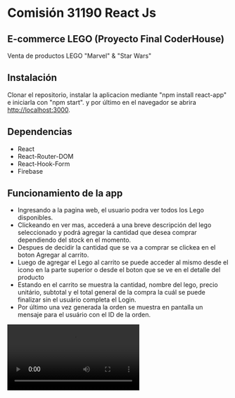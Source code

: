 # Comisión 31190 React Js

## E-commerce LEGO (Proyecto Final CoderHouse)

Venta de productos LEGO "Marvel" & "Star Wars"

## Instalación

Clonar el repositorio, instalar la aplicacion mediante "npm install react-app" e iniciarla con "npm start". y por último en el navegador se abrira [http://localhost:3000](http://localhost:3000).

## Dependencias 

- React
- React-Router-DOM
- React-Hook-Form
- Firebase

## Funcionamiento de la app

- Ingresando a la pagina web, el usuario podra ver todos los Lego disponibles.
- Clickeando en ver mas, accederá a una breve descripción del lego seleccionado y podrá agregar la cantidad que desea comprar dependiendo del stock en el momento.
- Despues de decidir la cantidad que se va a comprar se clickea en el boton Agregar al carrito.
- Luego de agregar el Lego al carrito se puede acceder al mismo desde el icono en la parte superior o desde el boton que se ve en el detalle del producto
- Estando en el carrito se muestra la cantidad, nombre del lego, precio unitário, subtotal y el total general de la compra la cuál se puede finalizar sin el usuário completa el Login.
- Por último una vez generada la orden se muestra en pantalla un mensaje para el usuário con el ID de la orden.

<video src='../public/video/Demo.mp4'/>
